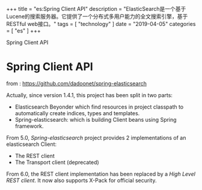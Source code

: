 +++
title = "es:Spring Client API"
description = "ElasticSearch是一个基于Lucene的搜索服务器。它提供了一个分布式多用户能力的全文搜索引擎，基于RESTful web接口。"
tags = [
    "technology"
]
date = "2019-04-05"
categories = [
    "es"
]
+++

Spring Client API

<!--more-->

# Spring Client API

from : https://github.com/dadoonet/spring-elasticsearch


Actually, since version 1.4.1, this project has been split in two parts:

- Elasticsearch Beyonder which find resources in project classpath to automatically create indices, types and templates.
- Spring-elasticsearch: which is building Client beans using Spring framework.

From 5.0, *Spring-elasticsearch* project provides 2 implementations of an elasticsearch Client:

- The REST client
- The Transport client (deprecated)

From 6.0, the REST client implementation has been replaced by a *High Level REST client*. It now also supports X-Pack for official security.


